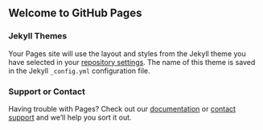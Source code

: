 ## Welcome to GitHub Pages

### Jekyll Themes

Your Pages site will use the layout and styles from the Jekyll theme you have selected in your [repository settings](https://github.com/DamonCZH/damonczh.github.io/settings). The name of this theme is saved in the Jekyll `_config.yml` configuration file.

### Support or Contact

Having trouble with Pages? Check out our [documentation](https://help.github.com/categories/github-pages-basics/) or [contact support](https://github.com/contact) and we’ll help you sort it out.
